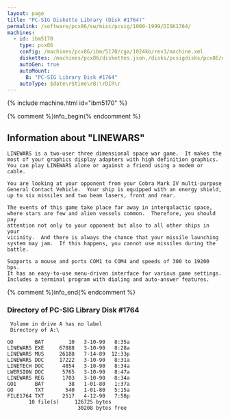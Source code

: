 ```yaml
---
layout: page
title: "PC-SIG Diskette Library (Disk #1764)"
permalink: /software/pcx86/sw/misc/pcsig/1000-1999/DISK1764/
machines:
  - id: ibm5170
    type: pcx86
    config: /machines/pcx86/ibm/5170/cga/1024kb/rev3/machine.xml
    diskettes: /machines/pcx86/diskettes.json,/disks/pcsigdisks/pcx86/diskettes.json
    autoGen: true
    autoMount:
      B: "PC-SIG Library Disk #1764"
    autoType: $date\r$time\rB:\rDIR\r
---
```


{% include machine.html id="ibm5170" %}

{% comment %}info_begin{% endcomment %}

## Information about "LINEWARS"

    LINEWARS is a two-user three dimensional space war game.  It makes the
    most of your graphics display adapters with high definition graphics.
    You can play LINEWARS alone or against a friend using a modem or cable.
    
    You are looking at your opponent from your Cobra Mark IV multi-purpose
    General Contact Vehicle.  Your ship is equipped with an energy shield,
    up to six missiles and two beam lasers, front and rear.
    
    The events of this game take place far away in intergalactic space,
    where stars are few and alien vessels common.  Therefore, you should pay
    attention not only to your opponent but also to all other ships in your
    vicinity.  And there is always the chance that your missile launching
    system may jam.  If this happens, you cannot use missiles during the
    battle.
    
    Supports a mouse and ports COM1 to COM4 and speeds of 300 to 19200 bps.
    It has an easy-to-use menu-driven interface for various game settings.
    Includes a terminal program with dialing and auto-answer features.
{% comment %}info_end{% endcomment %}


### Directory of PC-SIG Library Disk #1764

     Volume in drive A has no label
     Directory of A:\

    GO       BAT        10   3-10-90   8:35a
    LINEWARS EXE     67888   3-10-90   8:28a
    LINEWARS MUS     26188   7-14-89  12:33p
    LINEWARS DOC     17222   3-10-90   8:31a
    LINETECH DOC      4854   3-10-90   8:34a
    LWERSION DOC      5765   3-10-90   8:47a
    LINEWARS REG      1703   3-10-90   8:34a
    GO1      BAT        38   1-01-80   1:37a
    GO       TXT       540   1-01-80   5:15a
    FILE1764 TXT      2517   4-12-90   7:58p
           10 file(s)     126725 bytes
                           30208 bytes free
